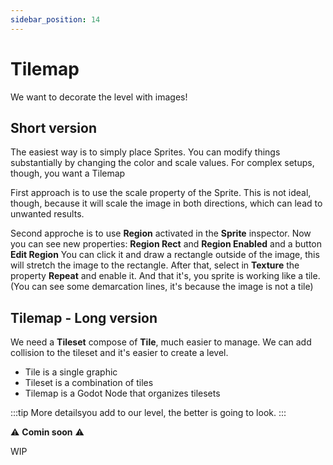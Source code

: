 ```yaml
---
sidebar_position: 14
---
```


# Tilemap

We want to decorate the level with images!

## Short version

The easiest way is to simply place Sprites. You can modify things substantially by changing the color and scale values.
For complex setups, though, you want a Tilemap

First approach is to use the scale property of the Sprite. This is not ideal, though, because it will scale the image in both directions, which can lead to unwanted results.

Second approche is to use **Region** activated in the **Sprite** inspector.
Now you can see new properties: **Region Rect** and **Region Enabled** and a button **Edit Region**
You can click it and draw a rectangle outside of the image, this will stretch the image to the rectangle. After that, select in **Texture** the property **Repeat** and enable it.
And that it's, you sprite is working like a tile. (You can see some demarcation lines, it's because the image is not a tile)

## Tilemap - Long version

We need a **Tileset** compose of **Tile**, much easier to manage. We can add collision to the tileset and it's easier to create a level.

* Tile is a single graphic
* Tileset is a combination of tiles
* Tilemap is a Godot Node that organizes tilesets

:::tip
More detailsyou add to our level, the better is going to look.
:::

⚠️ **Comin soon** ⚠️

WIP